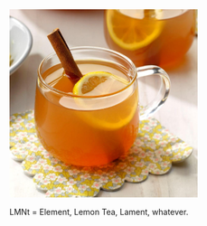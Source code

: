 <img src="/assets/Lemon%20Tea.jpg" ref="https://inner-lmnt.github.io/kevinhuang/" width="333" />

LMNt = Element, Lemon Tea, Lament, whatever.
